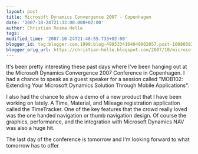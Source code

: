 ```yaml
---
layout: post
title: Microsoft Dynamics Convergence 2007 - Copenhagen
date: '2007-10-24T21:33:00.000+02:00'
author: Christian Resma Helle
tags: 
modified_time: '2007-10-24T21:48:55.733+02:00'
blogger_id: tag:blogger.com,1999:blog-4995334164049002857.post-1008038308534286526
blogger_orig_url: https://christian-helle.blogspot.com/2007/10/microsoft-dynamics-convergence-2007.html
---
```


It's been pretty interesting these past days where I've been hanging out at the Microsoft Dynamics Convergence 2007 Conference in Copenhagen. I had a chance to speak as a guest speaker for a session called "MOB102: Extending Your Microsoft Dynamics Solution Through Mobile Applications".

I also had the chance to show a demo of a new product that I have been working on lately. A Time, Material, and Mileage registration application called the TimeTracker. One of the key features that the crowd really loved was the one handed navigation or thumb navigation design. Of course the graphics, performance, and the integration with Microsoft Dynamics NAV was also a huge hit.

The last day of the conference is tomorrow and I'm looking forward to what tomorrow has to offer